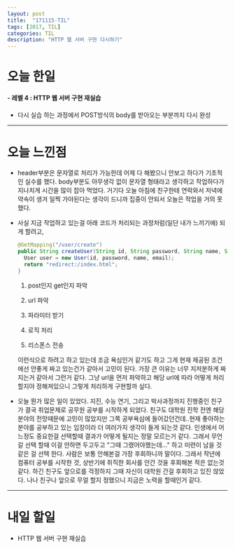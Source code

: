 ```yaml
---
layout: post
title:  "171115-TIL"
tags: [2017, TIL]
categories: TIL
description: "HTTP 웹 서버 구현 다시하기"
---
```


오늘 한일
========

#### - 레벨 4 : HTTP 웹 서버 구현 재실습  

  - 다시 실습 하는 과정에서 POST방식의 body를 받아오는 부분까지 다시 완성

---

오늘 느낀점
==========

- header부분은 문자열로 처리가 가능한데 어제 다 해봤으니 안보고 하다가 기초적인 실수를 했다. body부분도 아무생각 없이 문자열 형태라고 생각하고 작업하다가 지나치게 시간을 많이 잡아 먹었다. 거기다 오늘 아침에 친구한테 연락와서 저녁에 약속이 생겨 일찍 가야된다는 생각이 드니까 집중이 안되서 오늘은 작업을 거의 못했다.

- 사실 지금 작업하고 있는걸 아래 코드가 처리되는 과정처럼(일단 내가 느끼기에) 되게 할려고,  

  ```java
  @GetMapping("/user/create")
  public String createUser(String id, String password, String name, String email){
    User user = new User(id, password, name, email);
    return "redirect:/index.html";
  }
  ```

  1. post인지 get인지 파악  

  2. url 파악

  3. 파라미터 받기

  4. 로직 처리

  5. 리스폰스 전송  

  이런식으로 하려고 하고 있는데 조금 욕심인거 같기도 하고 그게 현재 제공된 조건에선 안좋게 짜고 있는건가 같아서 고민이 된다. 가장 큰 이유는 너무 지저분하게 짜지는거 같아서 그런거 같다. 그냥 url을 먼저 파악하고 해당 url에 따라 어떻게 처리할지야 정해져있으니 그렇게 처리하게 구현할까 싶다.
  
- 오늘 뭔가 많은 일이 있었다. 지진, 수능 연기, 그리고 박사과정까지 진행중인 친구가 결국 취업문제로 공무원 공부를 시작하게 되었다. 친구도 대학원 진학 전엔 해당 분야의 전망때문에 고민이 많았지만 그쪽 공부욕심에 들어갔던건데..현재 좋아하는 분야를 공부하고 있는 입장이라 더 여러가지 생각이 들게 되는것 같다. 인생에서 어느정도 중요한걸 선택할때 결과가 어떻게 될지는 정말 모르는거 같다. 그래서 무언갈 선택 할때 이걸 안하면 두고두고 "그때 그랬어야했는데..." 하고 미련이 남을 것 같은 걸 선택 한다. 사람은 보통 안해본걸 가장 후회하니까 말이다. 그래서 작년에 컴퓨터 공부를 시작한 것, 상반기에 취직한 회사를 안간 것을 후회해본 적은 없는것 같다. 하긴 친구도 앞으로를 걱정하지 그때 자신이 대학원 간걸 후회하고 있진 않았다. 나나 친구나 앞으로 무얼 할지 정했으니 지금은 노력을 할때인거 같다.  

---

내일 할일
=========

- HTTP 웹 서버 구현 재실습
